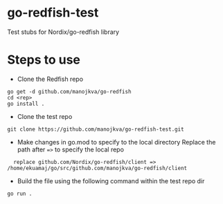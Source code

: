 # go-redfish-test
Test stubs for Nordix/go-redfish library

# Steps to use
* Clone the Redfish repo 
```
go get -d github.com/manojkva/go-redfish
cd <rep>
go install .
```
* Clone the test repo
 ```
 git clone https://github.com/manojkva/go-redfish-test.git
 
 ```
* Make changes in go.mod to specify to the local directory
  Replace the path after ```=>``` to specify the local repo
```
  replace github.com/Nordix/go-redfish/client => /home/ekuamaj/go/src/github.com/manojkva/go-redfish/client
 ```
 * Build the file using the following command within the test repo dir
  ```
  go run .
  ``` 
  
